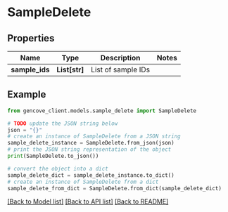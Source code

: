 # SampleDelete


## Properties

Name | Type | Description | Notes
------------ | ------------- | ------------- | -------------
**sample_ids** | **List[str]** | List of sample IDs |

## Example

```python
from gencove_client.models.sample_delete import SampleDelete

# TODO update the JSON string below
json = "{}"
# create an instance of SampleDelete from a JSON string
sample_delete_instance = SampleDelete.from_json(json)
# print the JSON string representation of the object
print(SampleDelete.to_json())

# convert the object into a dict
sample_delete_dict = sample_delete_instance.to_dict()
# create an instance of SampleDelete from a dict
sample_delete_from_dict = SampleDelete.from_dict(sample_delete_dict)
```
[[Back to Model list]](../README.md#documentation-for-models) [[Back to API list]](../README.md#documentation-for-api-endpoints) [[Back to README]](../README.md)
